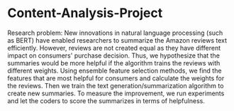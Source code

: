 # Content-Analysis-Project

Research problem: New innovations in natural language processing (such as BERT) have enabled researchers to summarize the Amazon reviews text efficiently. However, reviews are not created equal as they have different impact on consumers' purchase decision. Thus, we hypothesize that the summaries would be more helpful if the algorithm trains the reviews with different weights. Using ensemble feature selection methods, we find the features that are most helpful for consumers and calculate the weights for the reviews. Then we train the text generation/summarization algorithm to create new summaries. To measure the improvement, we run experiments and let the coders to score the summarizes in terms of helpfulness.  
